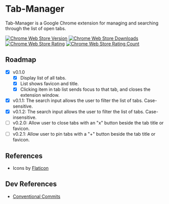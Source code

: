 # Tab-Manager

Tab-Manager is a Google Chrome extension for managing and searching through the list of open tabs.

[![Chrome Web Store Version](https://img.shields.io/chrome-web-store/v/ojnfapijbeobcdnmngijlngbiaknejjo.svg?style=flat-square)](https://chrome.google.com/webstore/detail/tab-manager/ojnfapijbeobcdnmngijlngbiaknejjo)
[![Chrome Web Store Downloads](https://img.shields.io/chrome-web-store/d/ojnfapijbeobcdnmngijlngbiaknejjo.svg?style=flat-square)](https://chrome.google.com/webstore/detail/tab-manager/ojnfapijbeobcdnmngijlngbiaknejjo)
[![Chrome Web Store Rating](https://img.shields.io/chrome-web-store/rating/ojnfapijbeobcdnmngijlngbiaknejjo.svg?style=flat-square)](https://chrome.google.com/webstore/detail/tab-manager/ojnfapijbeobcdnmngijlngbiaknejjo)
[![Chrome Web Store Rating Count](https://img.shields.io/chrome-web-store/rating-count/ojnfapijbeobcdnmngijlngbiaknejjo.svg?style=flat-square)](https://chrome.google.com/webstore/detail/tab-manager/ojnfapijbeobcdnmngijlngbiaknejjo/reviews)

## Roadmap

- [x] v0.1.0
  - [x] Display list of all tabs.
  - [x] List shows favicon and title.
  - [x] Clicking item in tab list sends focus to that tab, and closes the extension window.
- [x] v0.1.1: The search input allows the user to filter the list of tabs. Case-sensitive.
- [x] v0.1.2: The search input allows the user to filter the list of tabs. Case-insensitive.
- [ ] v0.2.0: Allow user to close tabs with an "x" button beside the tab title or favicon.
- [ ] v0.2.1: Allow user to pin tabs with a "+" button beside the tab title or favicon.

## References

- Icons by [Flaticon](https://www.flaticon.com/free-icon/letter-t_3097109)

## Dev References

- [Conventional Commits](https://www.conventionalcommits.org/en/v1.0.0/)
